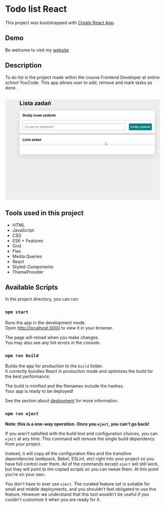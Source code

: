 # Todo list React
This project was bootstrapped with [Create React App](https://github.com/facebook/create-react-app).

## Demo
Be welcome to visit my [website](https://ursmal1948.github.io/todo-list-react/)


## Description
 To do list is the project made within the course Frontend Developer at online school YouCode. This app allows user to add, remove and mark tasks as done.

##
<img src="https://github.com/ursmal1948/todo-list-react/blob/gh-pages/animation__toDoList.gif" width="700px">

 ## Tools used in this project
 - HTML
 - JavaScript
 - CSS
 - ES6 + Features
 - Grid
 - Flex
 - Media Queries
 - React
 - Styled-Components
 - ThemeProvider


## Available Scripts

In the project directory, you can run:

### `npm start`

Runs the app in the development mode.\
Open [http://localhost:3000](http://localhost:3000) to view it in your browser.

The page will reload when you make changes.\
You may also see any lint errors in the console.


### `npm run build`

Builds the app for production to the `build` folder.\
It correctly bundles React in production mode and optimizes the build for the best performance.

The build is minified and the filenames include the hashes.\
Your app is ready to be deployed!

See the section about [deployment](https://facebook.github.io/create-react-app/docs/deployment) for more information.

### `npm run eject`

**Note: this is a one-way operation. Once you `eject`, you can't go back!**

If you aren't satisfied with the build tool and configuration choices, you can `eject` at any time. This command will remove the single build dependency from your project.

Instead, it will copy all the configuration files and the transitive dependencies (webpack, Babel, ESLint, etc) right into your project so you have full control over them. All of the commands except `eject` will still work, but they will point to the copied scripts so you can tweak them. At this point you're on your own.

You don't have to ever use `eject`. The curated feature set is suitable for small and middle deployments, and you shouldn't feel obligated to use this feature. However we understand that this tool wouldn't be useful if you couldn't customize it when you are ready for it.

